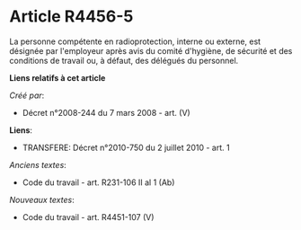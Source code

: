# Article R4456-5

La personne compétente en radioprotection, interne ou externe, est désignée par l'employeur après avis du comité d'hygiène,
de sécurité et des conditions de travail ou, à défaut, des délégués du personnel.

**Liens relatifs à cet article**

_Créé par_:

  - Décret n°2008-244 du 7 mars 2008 - art. (V)

**Liens**:

  - TRANSFERE: Décret n°2010-750 du 2 juillet 2010 - art. 1

_Anciens textes_:

  - Code du travail - art. R231-106 II al 1 (Ab)

_Nouveaux textes_:

  - Code du travail - art. R4451-107 (V)
